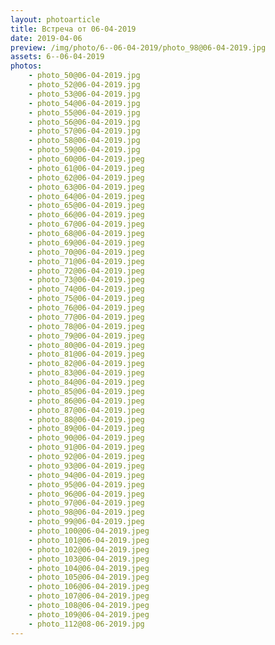 ```yaml
---
layout: photoarticle
title: Встреча от 06-04-2019
date: 2019-04-06
preview: /img/photo/6--06-04-2019/photo_98@06-04-2019.jpg
assets: 6--06-04-2019
photos:
    - photo_50@06-04-2019.jpg
    - photo_52@06-04-2019.jpg
    - photo_53@06-04-2019.jpg
    - photo_54@06-04-2019.jpg
    - photo_55@06-04-2019.jpg
    - photo_56@06-04-2019.jpg
    - photo_57@06-04-2019.jpg
    - photo_58@06-04-2019.jpg
    - photo_59@06-04-2019.jpg
    - photo_60@06-04-2019.jpeg
    - photo_61@06-04-2019.jpeg
    - photo_62@06-04-2019.jpeg
    - photo_63@06-04-2019.jpeg
    - photo_64@06-04-2019.jpeg
    - photo_65@06-04-2019.jpeg
    - photo_66@06-04-2019.jpeg
    - photo_67@06-04-2019.jpeg
    - photo_68@06-04-2019.jpeg
    - photo_69@06-04-2019.jpeg
    - photo_70@06-04-2019.jpeg
    - photo_71@06-04-2019.jpeg
    - photo_72@06-04-2019.jpeg
    - photo_73@06-04-2019.jpeg
    - photo_74@06-04-2019.jpeg
    - photo_75@06-04-2019.jpeg
    - photo_76@06-04-2019.jpeg
    - photo_77@06-04-2019.jpeg
    - photo_78@06-04-2019.jpeg
    - photo_79@06-04-2019.jpeg
    - photo_80@06-04-2019.jpeg
    - photo_81@06-04-2019.jpeg
    - photo_82@06-04-2019.jpeg
    - photo_83@06-04-2019.jpeg
    - photo_84@06-04-2019.jpeg
    - photo_85@06-04-2019.jpeg
    - photo_86@06-04-2019.jpeg
    - photo_87@06-04-2019.jpeg
    - photo_88@06-04-2019.jpeg
    - photo_89@06-04-2019.jpeg
    - photo_90@06-04-2019.jpeg
    - photo_91@06-04-2019.jpeg
    - photo_92@06-04-2019.jpeg
    - photo_93@06-04-2019.jpeg
    - photo_94@06-04-2019.jpeg
    - photo_95@06-04-2019.jpeg
    - photo_96@06-04-2019.jpeg
    - photo_97@06-04-2019.jpeg
    - photo_98@06-04-2019.jpeg
    - photo_99@06-04-2019.jpeg
    - photo_100@06-04-2019.jpeg
    - photo_101@06-04-2019.jpeg
    - photo_102@06-04-2019.jpeg
    - photo_103@06-04-2019.jpeg
    - photo_104@06-04-2019.jpeg
    - photo_105@06-04-2019.jpeg
    - photo_106@06-04-2019.jpeg
    - photo_107@06-04-2019.jpeg
    - photo_108@06-04-2019.jpeg
    - photo_109@06-04-2019.jpeg
    - photo_112@08-06-2019.jpg
---
```

